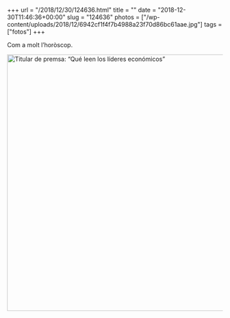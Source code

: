 +++
url = "/2018/12/30/124636.html"
title = ""
date = "2018-12-30T11:46:36+00:00"
slug = "124636"
photos = ["/wp-content/uploads/2018/12/6942cf1f4f7b4988a23f70d86bc61aae.jpg"]
tags = ["fotos"]
+++

Com a molt l’horòscop.

<img src="/wp-content/uploads/2018/12/6942cf1f4f7b4988a23f70d86bc61aae.jpg" width="600" height="600" alt="Titular de premsa: “Qué leen los líderes económicos”" />
